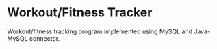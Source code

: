 # Workout/Fitness Tracker
Workout/fitness tracking program implemented using MySQL and Java-MySQL connector.
